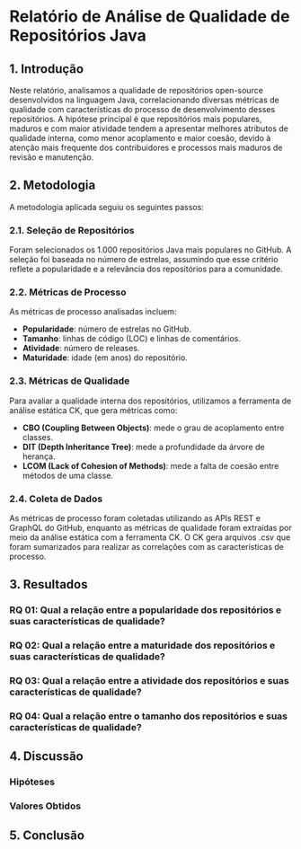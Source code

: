 # Relatório de Análise de Qualidade de Repositórios Java

## 1. Introdução

Neste relatório, analisamos a qualidade de repositórios open-source desenvolvidos na linguagem Java, correlacionando diversas métricas de qualidade com características do processo de desenvolvimento desses repositórios. A hipótese principal é que repositórios mais populares, maduros e com maior atividade tendem a apresentar melhores atributos de qualidade interna, como menor acoplamento e maior coesão, devido à atenção mais frequente dos contribuidores e processos mais maduros de revisão e manutenção.

## 2. Metodologia

A metodologia aplicada seguiu os seguintes passos:

### 2.1. Seleção de Repositórios
Foram selecionados os 1.000 repositórios Java mais populares no GitHub. A seleção foi baseada no número de estrelas, assumindo que esse critério reflete a popularidade e a relevância dos repositórios para a comunidade.

### 2.2. Métricas de Processo
As métricas de processo analisadas incluem:
- **Popularidade**: número de estrelas no GitHub.
- **Tamanho**: linhas de código (LOC) e linhas de comentários.
- **Atividade**: número de releases.
- **Maturidade**: idade (em anos) do repositório.

### 2.3. Métricas de Qualidade
Para avaliar a qualidade interna dos repositórios, utilizamos a ferramenta de análise estática CK, que gera métricas como:
- **CBO (Coupling Between Objects)**: mede o grau de acoplamento entre classes.
- **DIT (Depth Inheritance Tree)**: mede a profundidade da árvore de herança.
- **LCOM (Lack of Cohesion of Methods)**: mede a falta de coesão entre métodos de uma classe.

### 2.4. Coleta de Dados
As métricas de processo foram coletadas utilizando as APIs REST e GraphQL do GitHub, enquanto as métricas de qualidade foram extraídas por meio da análise estática com a ferramenta CK. O CK gera arquivos .csv que foram sumarizados para realizar as correlações com as características de processo.

## 3. Resultados

### RQ 01: Qual a relação entre a popularidade dos repositórios e suas características de qualidade?


### RQ 02: Qual a relação entre a maturidade dos repositórios e suas características de qualidade?


### RQ 03: Qual a relação entre a atividade dos repositórios e suas características de qualidade?


### RQ 04: Qual a relação entre o tamanho dos repositórios e suas características de qualidade?


## 4. Discussão

### Hipóteses


### Valores Obtidos



## 5. Conclusão
